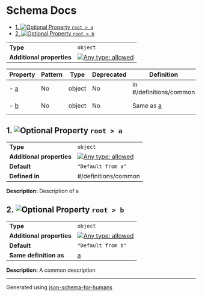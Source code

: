 # Schema Docs

- [1. ![Optional](https://img.shields.io/badge/Optional-yellow) Property `root > a`](#a)
- [2. ![Optional](https://img.shields.io/badge/Optional-yellow) Property `root > b`](#b)

|                           |                                                                                                                                   |
| ------------------------- | --------------------------------------------------------------------------------------------------------------------------------- |
| **Type**                  | `object`                                                                                                                          |
| **Additional properties** | [![Any type: allowed](https://img.shields.io/badge/Any%20type-allowed-green)](# "Additional Properties of any type are allowed.") |

| Property   | Pattern | Type   | Deprecated | Definition              | Title/Description    |
| ---------- | ------- | ------ | ---------- | ----------------------- | -------------------- |
| - [a](#a ) | No      | object | No         | In #/definitions/common | Description of a     |
| - [b](#b ) | No      | object | No         | Same as [a](#a )        | A common description |

## <a name="a"></a>1. ![Optional](https://img.shields.io/badge/Optional-yellow) Property `root > a`

|                           |                                                                                                                                   |
| ------------------------- | --------------------------------------------------------------------------------------------------------------------------------- |
| **Type**                  | `object`                                                                                                                          |
| **Additional properties** | [![Any type: allowed](https://img.shields.io/badge/Any%20type-allowed-green)](# "Additional Properties of any type are allowed.") |
| **Default**               | `"Default from a"`                                                                                                                |
| **Defined in**            | #/definitions/common                                                                                                              |

**Description:** Description of a

## <a name="b"></a>2. ![Optional](https://img.shields.io/badge/Optional-yellow) Property `root > b`

|                           |                                                                                                                                   |
| ------------------------- | --------------------------------------------------------------------------------------------------------------------------------- |
| **Type**                  | `object`                                                                                                                          |
| **Additional properties** | [![Any type: allowed](https://img.shields.io/badge/Any%20type-allowed-green)](# "Additional Properties of any type are allowed.") |
| **Default**               | `"Default from b"`                                                                                                                |
| **Same definition as**    | [a](#a)                                                                                                                           |

**Description:** A common description

----------------------------------------------------------------------------------------------------------------------------
Generated using [json-schema-for-humans](https://github.com/coveooss/json-schema-for-humans)

